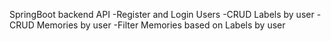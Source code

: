 SpringBoot backend API
-Register and Login Users
-CRUD Labels by user
-CRUD Memories by user
-Filter Memories based on Labels by user
